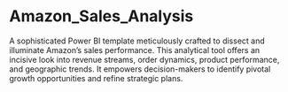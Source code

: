 # Amazon_Sales_Analysis
A sophisticated Power BI template meticulously crafted to dissect and illuminate Amazon’s sales performance. This analytical tool offers an incisive look into revenue streams, order dynamics, product performance, and geographic trends. It empowers decision-makers to identify pivotal growth opportunities and refine strategic plans.  

